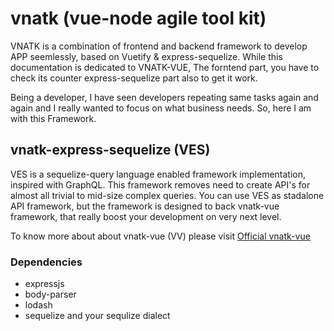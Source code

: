 # vnatk (vue-node agile tool kit)

VNATK is a combination of frontend and backend framework to develop APP seemlessly, based on Vuetify & express-sequelize.
While this documentation is dedicated to VNATK-VUE, The forntend part, you have to check its counter express-sequelize part also to get it work.

Being a developer, I have seen developers repeating same tasks again and again and I really wanted to focus on what business needs. So, here I am with this Framework.

## vnatk-express-sequelize (VES)

VES is a sequelize-query language enabled framework implementation, inspired with GraphQL. This framework removes need to create API's for almost all trivial to mid-size complex queries. You can use VES as stadalone API framework, but the framework is designed to back vnatk-vue framework, that really boost your development on very next level.

To know more about about vnatk-vue (VV) please visit [Official vnatk-vue](https://github.com/gowrav-vishwakarma/vnatk-vue)

### Dependencies

* expressjs
* body-parser
* lodash
* sequelize and your sequlize dialect

